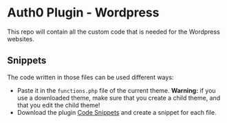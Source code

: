 # Auth0 Plugin - Wordpress

This repo will contain all the custom code that is needed for the Wordpress websites.

## Snippets

The code written in those files can be used different ways:
- Paste it in the `functions.php` file of the current theme. **Warning:** if you use a downloaded theme, make sure that you create a child theme, and that you edit the child theme!
- Download the plugin [Code Snippets](https://wordpress.org/plugins/code-snippets/)  and create a snippet for each file.
